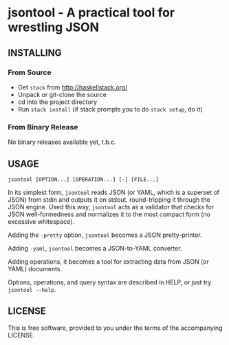 # jsontool - A practical tool for wrestling JSON

## INSTALLING

### From Source

- Get `stack` from http://haskellstack.org/
- Unpack or git-clone the source
- cd into the project directory
- Run `stack install` (if stack prompts you to do `stack setup`, do it)

### From Binary Release

No binary releases available yet, t.b.c.

## USAGE

    jsontool [OPTION...] [OPERATION...] [-] [FILE...]

In its simplest form, `jsontool` reads JSON (or YAML, which is a superset of
JSON) from stdin and outputs it on stdout, round-tripping it through the JSON
engine. Used this way, `jsontool` acts as a validator that checks for JSON
well-formedness and normalizes it to the most compact form (no excessive
whitespace).

Adding the `-pretty` option, `jsontool` becomes a JSON pretty-printer.

Adding `-yaml`, `jsontool` becomes a JSON-to-YAML converter.

Adding operations, it becomes a tool for extracting data from JSON (or YAML)
documents.

Options, operations, and query syntax are described in HELP, or just try
`jsontool --help`.

## LICENSE

This is free software, provided to you under the terms of the accompanying
LICENSE.

